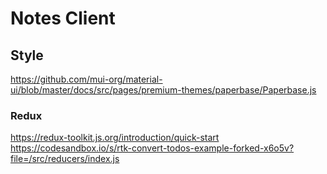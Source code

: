 # Notes Client

## Style

https://github.com/mui-org/material-ui/blob/master/docs/src/pages/premium-themes/paperbase/Paperbase.js

### Redux

https://redux-toolkit.js.org/introduction/quick-start
https://codesandbox.io/s/rtk-convert-todos-example-forked-x6o5v?file=/src/reducers/index.js
